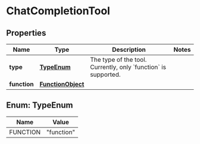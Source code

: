 

# ChatCompletionTool


## Properties

| Name | Type | Description | Notes |
|------------ | ------------- | ------------- | -------------|
|**type** | [**TypeEnum**](#TypeEnum) | The type of the tool. Currently, only &#x60;function&#x60; is supported. |  |
|**function** | [**FunctionObject**](FunctionObject.md) |  |  |



## Enum: TypeEnum

| Name | Value |
|---- | -----|
| FUNCTION | &quot;function&quot; |



